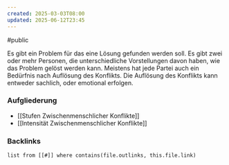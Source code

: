 ```yaml
---
created: 2025-03-03T08:00
updated: 2025-06-12T23:45
---
```

#public

Es gibt ein Problem für das eine Lösung gefunden werden soll. Es gibt zwei oder mehr Personen, die unterschiedliche Vorstellungen davon haben, wie das Problem gelöst werden kann. Meistens hat jede Partei auch ein Bedürfnis nach Auflösung des Konflikts. Die Auflösung des Konflikts kann entweder sachlich, oder emotional erfolgen.

### Aufgliederung 
- [[Stufen Zwischenmenschlicher Konflikte]]
- [[Intensität Zwischenmenschlicher Konflikte]]

### Backlinks
```dataview 
list from [[#]] where contains(file.outlinks, this.file.link)
```


